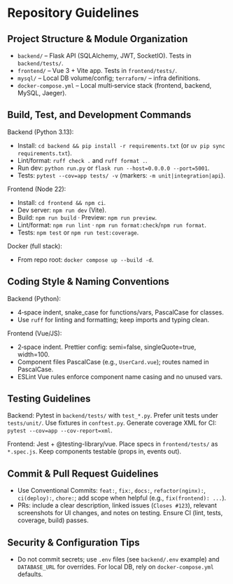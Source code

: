 # Repository Guidelines

## Project Structure & Module Organization
- `backend/` – Flask API (SQLAlchemy, JWT, SocketIO). Tests in `backend/tests/`.
- `frontend/` – Vue 3 + Vite app. Tests in `frontend/tests/`.
- `mysql/` – Local DB volume/config; `terraform/` – infra definitions.
- `docker-compose.yml` – Local multi‑service stack (frontend, backend, MySQL, Jaeger).

## Build, Test, and Development Commands
Backend (Python 3.13):
- Install: `cd backend && pip install -r requirements.txt` (or `uv pip sync requirements.txt`).
- Lint/format: `ruff check .` and `ruff format .`.
- Run dev: `python run.py` or `flask run --host=0.0.0.0 --port=5001`.
- Tests: `pytest --cov=app tests/ -v` (markers: `-m unit|integration|api`).

Frontend (Node 22):
- Install: `cd frontend && npm ci`.
- Dev server: `npm run dev` (Vite).
- Build: `npm run build` · Preview: `npm run preview`.
- Lint/format: `npm run lint` · `npm run format:check`/`npm run format`.
- Tests: `npm test` or `npm run test:coverage`.

Docker (full stack):
- From repo root: `docker compose up --build -d`.

## Coding Style & Naming Conventions
Backend (Python):
- 4‑space indent, snake_case for functions/vars, PascalCase for classes.
- Use `ruff` for linting and formatting; keep imports and typing clean.

Frontend (Vue/JS):
- 2‑space indent. Prettier config: semi=false, singleQuote=true, width=100.
- Component files PascalCase (e.g., `UserCard.vue`); routes named in PascalCase.
- ESLint Vue rules enforce component name casing and no unused vars.

## Testing Guidelines
Backend: Pytest in `backend/tests/` with `test_*.py`. Prefer unit tests under `tests/unit/`. Use fixtures in `conftest.py`. Generate coverage XML for CI: `pytest --cov=app --cov-report=xml`.

Frontend: Jest + @testing-library/vue. Place specs in `frontend/tests/` as `*.spec.js`. Keep components testable (props in, events out).

## Commit & Pull Request Guidelines
- Use Conventional Commits: `feat:`, `fix:`, `docs:`, `refactor(nginx):`, `ci(deploy):`, `chore:`; add scope when helpful (e.g., `fix(frontend): ...`).
- PRs: include a clear description, linked issues (`Closes #123`), relevant screenshots for UI changes, and notes on testing. Ensure CI (lint, tests, coverage, build) passes.

## Security & Configuration Tips
- Do not commit secrets; use `.env` files (see `backend/.env` example) and `DATABASE_URL` for overrides. For local DB, rely on `docker-compose.yml` defaults.
